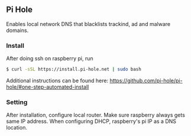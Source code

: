 ## Pi Hole
Enables local network DNS that blacklists trackind, ad and malware domains.

### Install
After doing ssh on raspberry pi, run

``` bash
$ curl -sSL https://install.pi-hole.net | sudo bash
```

Additional instructions can be found here: https://github.com/pi-hole/pi-hole/#one-step-automated-install

### Setting
After installation, configure local router. Make sure raspberry always gets same IP address. When configuring DHCP, raspberry's pi IP as a DNS location.
